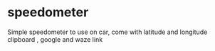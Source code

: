 # speedometer
Simple speedometer to use on car, come with latitude and longitude clipboard , google and waze link 
